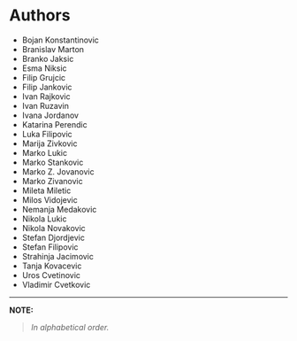 # Authors

- Bojan Konstantinovic
- Branislav Marton
- Branko Jaksic
- Esma Niksic
- Filip Grujcic
- Filip Jankovic
- Ivan Rajkovic
- Ivan Ruzavin
- Ivana Jordanov
- Katarina Perendic
- Luka Filipovic
- Marija Zivkovic
- Marko Lukic
- Marko Stankovic
- Marko Z. Jovanovic
- Marko Zivanovic
- Mileta Miletic
- Milos Vidojevic
- Nemanja Medakovic
- Nikola Lukic
- Nikola Novakovic
- Stefan Djordjevic
- Stefan Filipovic
- Strahinja Jacimovic
- Tanja Kovacevic
- Uros Cvetinovic
- Vladimir Cvetkovic

---

**NOTE:**
> *In alphabetical order.*
